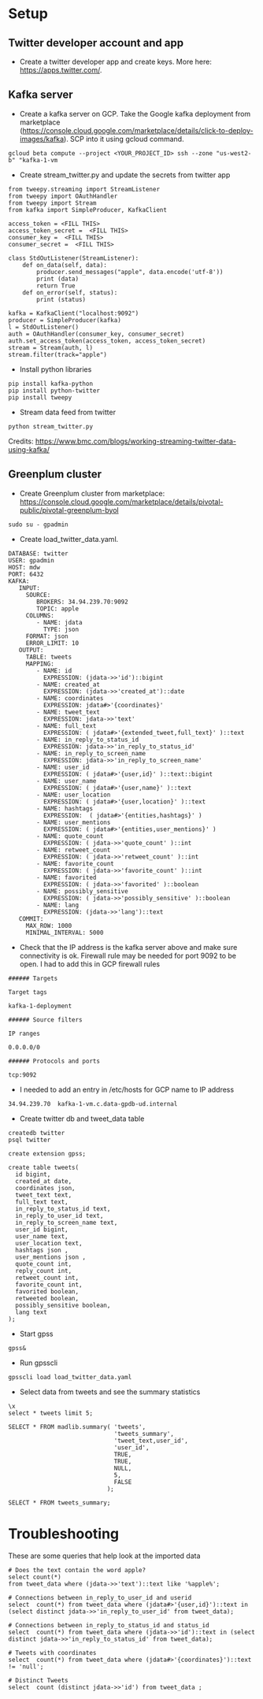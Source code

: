 # Setup

## Twitter developer account and app
* Create a twitter developer app and create keys. More here: https://apps.twitter.com/.

## Kafka server
* Create a kafka server on GCP. Take the Google kafka deployment from marketplace (https://console.cloud.google.com/marketplace/details/click-to-deploy-images/kafka). SCP into it using gcloud command.
```
gcloud beta compute --project <YOUR_PROJECT_ID> ssh --zone "us-west2-b" "kafka-1-vm
```

* Create stream_twitter.py and update the secrets from twitter app
```
from tweepy.streaming import StreamListener
from tweepy import OAuthHandler
from tweepy import Stream
from kafka import SimpleProducer, KafkaClient

access_token = <FILL THIS>
access_token_secret =  <FILL THIS>
consumer_key =  <FILL THIS>
consumer_secret =  <FILL THIS>

class StdOutListener(StreamListener):
    def on_data(self, data):
        producer.send_messages("apple", data.encode('utf-8'))
        print (data)
        return True
    def on_error(self, status):
        print (status)

kafka = KafkaClient("localhost:9092")
producer = SimpleProducer(kafka)
l = StdOutListener()
auth = OAuthHandler(consumer_key, consumer_secret)
auth.set_access_token(access_token, access_token_secret)
stream = Stream(auth, l)
stream.filter(track="apple")
```     

* Install python libraries
```
pip install kafka-python
pip install python-twitter
pip install tweepy
```
* Stream data feed from twitter
```
python stream_twitter.py
```

Credits: https://www.bmc.com/blogs/working-streaming-twitter-data-using-kafka/

## Greenplum cluster

* Create Greenplum cluster from marketplace: https://console.cloud.google.com/marketplace/details/pivotal-public/pivotal-greenplum-byol
```
sudo su - gpadmin
```

* Create load_twitter_data.yaml.  
```
DATABASE: twitter
USER: gpadmin
HOST: mdw
PORT: 6432
KAFKA:
   INPUT:
     SOURCE:
        BROKERS: 34.94.239.70:9092
        TOPIC: apple
     COLUMNS:
        - NAME: jdata
          TYPE: json
     FORMAT: json
     ERROR_LIMIT: 10
   OUTPUT:
     TABLE: tweets
     MAPPING: 
        - NAME: id
          EXPRESSION: (jdata->>'id')::bigint
        - NAME: created_at
          EXPRESSION: (jdata->>'created_at')::date
        - NAME: coordinates
          EXPRESSION: jdata#>'{coordinates}'
        - NAME: tweet_text
          EXPRESSION: jdata->>'text'
        - NAME: full_text
          EXPRESSION: ( jdata#>'{extended_tweet,full_text}' )::text
        - NAME: in_reply_to_status_id
          EXPRESSION: jdata->>'in_reply_to_status_id'
        - NAME: in_reply_to_screen_name
          EXPRESSION: jdata->>'in_reply_to_screen_name'
        - NAME: user_id
          EXPRESSION: ( jdata#>'{user,id}' )::text::bigint
        - NAME: user_name
          EXPRESSION: ( jdata#>'{user,name}' )::text
        - NAME: user_location
          EXPRESSION: ( jdata#>'{user,location}' )::text
        - NAME: hashtags
          EXPRESSION:  ( jdata#>'{entities,hashtags}' )
        - NAME: user_mentions
          EXPRESSION: ( jdata#>'{entities,user_mentions}' )
        - NAME: quote_count
          EXPRESSION: ( jdata->>'quote_count' )::int
        - NAME: retweet_count
          EXPRESSION: ( jdata->>'retweet_count' )::int
        - NAME: favorite_count
          EXPRESSION: ( jdata->>'favorite_count' )::int
        - NAME: favorited
          EXPRESSION: ( jdata->>'favorited' )::boolean
        - NAME: possibly_sensitive
          EXPRESSION: ( jdata->>'possibly_sensitive' )::boolean
        - NAME: lang
          EXPRESSION: (jdata->>'lang')::text
   COMMIT:
     MAX_ROW: 1000
     MINIMAL_INTERVAL: 5000
```     
* Check that the IP address is the kafka server above and make sure connectivity is ok. Firewall rule  may be needed for port 9092 to be open. I had to add this in GCP firewall rules
```
###### Targets

Target tags

kafka-1-deployment

###### Source filters

IP ranges

0.0.0.0/0

###### Protocols and ports

tcp:9092
```
* I needed to add an entry in /etc/hosts for GCP name to IP address
```
34.94.239.70  kafka-1-vm.c.data-gpdb-ud.internal
```

* Create twitter db and tweet_data table

```
createdb twitter
psql twitter

create extension gpss;

create table tweets(
  id bigint,
  created_at date,
  coordinates json,
  tweet_text text,
  full_text text,
  in_reply_to_status_id text,
  in_reply_to_user_id text,
  in_reply_to_screen_name text,
  user_id bigint,
  user_name text,
  user_location text,
  hashtags json ,
  user_mentions json ,
  quote_count int,
  reply_count int,
  retweet_count int,
  favorite_count int,
  favorited boolean,
  retweeted boolean,
  possibly_sensitive boolean,
  lang text
);
```
* Start gpss
```
gpss&
```
* Run gpsscli

```
gpsscli load load_twitter_data.yaml

```
* Select data from tweets and see the summary statistics

```
\x
select * tweets limit 5;

SELECT * FROM madlib.summary( 'tweets',
                              'tweets_summary',
                              'tweet_text,user_id',
                              'user_id',
                              TRUE,
                              TRUE,
                              NULL,
                              5,
                              FALSE
                            );

SELECT * FROM tweets_summary;

```


# Troubleshooting

These are some queries that help look at the imported data

```
# Does the text contain the word apple?
select count(*)
from tweet_data where (jdata->>'text')::text like '%apple%';
```

```
# Connections between in_reply_to_user_id and userid
select  count(*) from tweet_data where (jdata#>'{user,id}')::text in (select distinct jdata->>'in_reply_to_user_id' from tweet_data);
```

```
# Connections between in_reply_to_status_id and status_id
select  count(*) from tweet_data where (jdata->>'id')::text in (select distinct jdata->>'in_reply_to_status_id' from tweet_data);
```


```
# Tweets with coordinates
select  count(*) from tweet_data where (jdata#>'{coordinates}')::text != 'null';
```

```
# Distinct Tweets 
select  count (distinct jdata->>'id') from tweet_data ;
```


